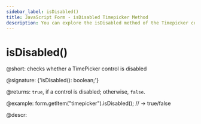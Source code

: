 ```yaml
---
sidebar_label: isDisabled()
title: JavaScript Form - isDisabled Timepicker Method 
description: You can explore the isDisabled method of the Timepicker control of Form in the documentation of the DHTMLX JavaScript UI library. Browse developer guides and API reference, try out code examples and live demos, and download a free 30-day evaluation version of DHTMLX Suite 7.
---
```


# isDisabled()

@short: checks whether a TimePicker control is disabled

@signature: {'isDisabled(): boolean;'}

@returns:
`true`, if a control is disabled; otherwise, `false`.

@example:
form.getItem("timepicker").isDisabled(); 
// -> true/false

@descr:
